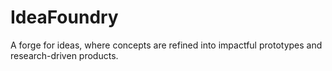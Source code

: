 # IdeaFoundry
A forge for ideas, where concepts are refined into impactful prototypes and research-driven products.
